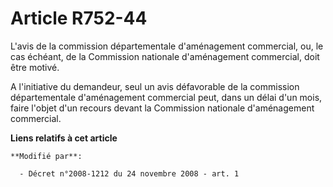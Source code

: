 # Article R752-44

L'avis de la commission départementale d'aménagement commercial, ou, le cas échéant, de la Commission nationale d'aménagement
commercial, doit être motivé. 

A l'initiative du demandeur, seul un avis défavorable de la commission départementale d'aménagement commercial peut, dans un
délai d'un mois, faire l'objet d'un recours devant la Commission nationale d'aménagement commercial.

**Liens relatifs à cet article**

	**Modifié par**:

	  - Décret n°2008-1212 du 24 novembre 2008 - art. 1

